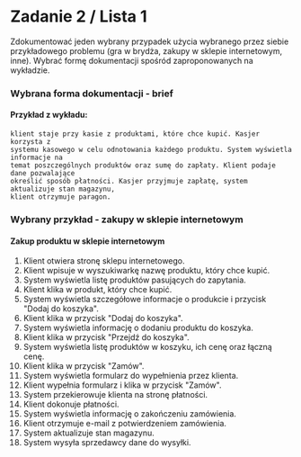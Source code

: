 # Zadanie 2 / Lista 1

Zdokumentować jeden wybrany przypadek użycia wybranego przez siebie przykładowego problemu (gra w brydża, zakupy w sklepie internetowym, inne).
Wybrać formę dokumentacji spośród zaproponowanych na wykładzie.

### Wybrana forma dokumentacji - brief

#### Przykład z wykładu:
```
klient staje przy kasie z produktami, które chce kupić. Kasjer korzysta z
systemu kasowego w celu odnotowania każdego produktu. System wyświetla informacje na
temat poszczególnych produktów oraz sumę do zapłaty. Klient podaje dane pozwalające
określić sposób płatności. Kasjer przyjmuje zapłatę, system aktualizuje stan magazynu,
klient otrzymuje paragon.
```

### Wybrany przykład - zakupy w sklepie internetowym

#### Zakup produktu w sklepie internetowym

1. Klient otwiera stronę sklepu internetowego.
2. Klient wpisuje w wyszukiwarkę nazwę produktu, który chce kupić.
3. System wyświetla listę produktów pasujących do zapytania.
4. Klient klika w produkt, który chce kupić.
5. System wyświetla szczegółowe informacje o produkcie i przycisk "Dodaj do koszyka".
6. Klient klika w przycisk "Dodaj do koszyka".
7. System wyświetla informację o dodaniu produktu do koszyka.
8. Klient klika w przycisk "Przejdź do koszyka".
9. System wyświetla listę produktów w koszyku, ich cenę oraz łączną cenę.
10. Klient klika w przycisk "Zamów".
11. System wyświetla formularz do wypełnienia przez klienta.
12. Klient wypełnia formularz i klika w przycisk "Zamów".
13. System przekierowuje klienta na stronę płatności.
14. Klient dokonuje płatności.
15. System wyświetla informację o zakończeniu zamówienia.
16. Klient otrzymuje e-mail z potwierdzeniem zamówienia.
17. System aktualizuje stan magazynu.
18. System wysyła sprzedawcy dane do wysyłki.
